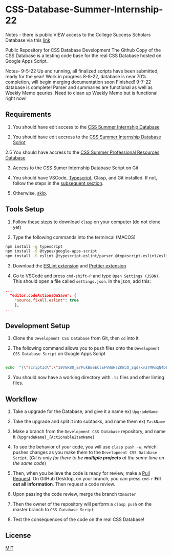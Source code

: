 # CSS-Database-Summer-Internship-22

Notes - there is public VIEW access to the College Success Scholars Database via this [link](https://docs.google.com/spreadsheets/d/1Urx86Jjewe84lbw9ev44Plo6WWFcsxpU2sjBTzKxn1c/edit?usp=sharing)

Public Repository for CSS Database Development
The Github Copy of the CSS Database is a testing code base for the real CSS Database hosted on Google Apps Script.

Notes- 
9-5-22
Up and running, all finalized scripts have been submitted, ready for the year!
Work in progress 8-8-22,
database is near 70% completion, will begin merging documentation soon
Finished! 9-7-22
database is complete! Parser and summaries are functional as well as Weekly Memo qeuries.
Need to clean up Weekly Memo but is functional right now!


## Requirements

1. You should have edit access to the [CSS Summer Internship Database](https://docs.google.com/spreadsheets/d/1Urx86Jjewe84lbw9ev44Plo6WWFcsxpU2sjBTzKxn1c/edit?usp=sharing)

2. You should have edit accress to the [CSS Summer Internship Database Script](https://docs.google.com/spreadsheets/d/1Urx86Jjewe84lbw9ev44Plo6WWFcsxpU2sjBTzKxn1c/edit?usp=sharing)

2.5  You should have accress to the [CSS Summer Professional Resources Database](https://docs.google.com/spreadsheets/d/1k40aol-a1_iJxkJW8Wcb41tijvK63XSadimy5CVV098/edit?usp=sharing)

3. Access to the CSS Sumer Internship Database Script on Git

4. You should have VSCode, [Typescript](https://www.typescriptlang.org/docs/handbook/basic-types.html), Clasp, and Git installed. If not, follow the steps in the [subsequent section](#tools-setup).

5. Otherwise, [skip](#development-setup).

## Tools Setup

1. Follow [these steps](https://developers.google.com/apps-script/guides/clasp) to download `clasp` on your computer (do not clone yet)

2. Type the following commands into the termincal (MACOS)

```bash
npm install -g typescript
npm install -S @types/google-apps-script
npm install -S eslint @typescript-eslint/parser @typescript-eslint/eslint-plugin eslint-config-prettier
```

3. Download the [ESLint extension](https://marketplace.visualstudio.com/items?itemName=dbaeumer.vscode-eslint) and [Prettier extension](https://marketplace.visualstudio.com/items?itemName=esbenp.prettier-vscode)

4. Go to VSCode and press `cmd-shift-P` and type `Open Settings (JSON)`. This should open a file called `settings.json`. In the json, add this:

```json
...
  "editor.codeActionsOnSave": {
	"source.fixAll.eslint": true
	},
...
```


## Development Setup

1. Clone the `Development CSS Database` from Git, then `cd` into it

2. The following command allows you to push files onto the `Development CSS Database Script` on Google Apps Script

```bash

echo  "{\"scriptId\":\"19VGR8O_ErPukBEeEClEFVWWHzZKW3O_Sqd7xvJ7MRmqN4DEqgiB_bTAl\"}" > .clasp.json

```

3. You should now have a working directory with `.ts` files and other linting files.


## Workflow

1. Take a upgrade for the Database, and give it a name ex) `UpgradeName`

2. Take the upgrade and split it into subtasks, and name them ex) `TaskName`

3. Make a branch from the `Development CSS Database` repository, and name it `{UpgradeName}_{ActionableItemName}`

4. To see the behavior of your code, you will use `clasp push -w`, which pushes changes as you make them to the `Development CSS Database Script`. (*Git is only for there to be **multiple projects** at the same time on the same code*)

5. Then, when you believe the code is ready for review, make a [Pull Request](https://docs.github.com/en/github/collaborating-with-issues-and-pull-requests/creating-a-pull-request). On GitHub Desktop, on your branch, you can press `cmd-r`  **Fill out all information**. Then request a code review.
6. Upon passing the code review, merge the branch to`master`
7. Then the owner of the repository will perform a `clasp push` on the master branch to `CSS Database Script`
8. Test the consequences of the code on the real CSS Database!

## License

[MIT](https://choosealicense.com/licenses/mit/)
